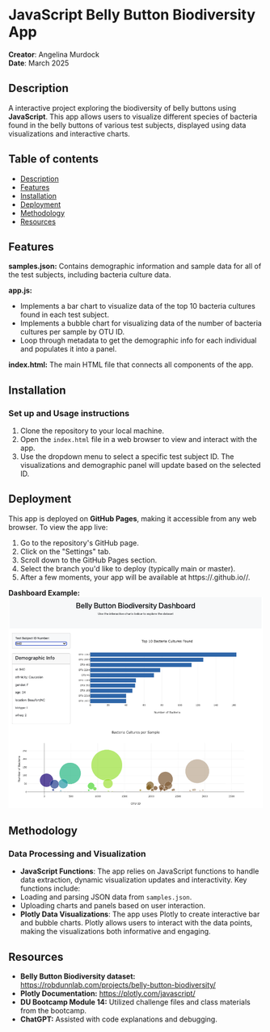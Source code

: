 # JavaScript Belly Button Biodiversity App
**Creator**: Angelina Murdock  
**Date**: March 2025

## Description
A interactive project exploring the biodiversity of belly buttons using **JavaScript**. This app allows users to visualize different species of bacteria found in the belly buttons of various test subjects, displayed using data visualizations and interactive charts.

## Table of contents
- [Description](#description)
- [Features](#features)
- [Installation](#installation)
- [Deployment](#deployment)
- [Methodology](#methodology)
- [Resources](#resources)

## Features
**samples.json:** Contains demographic information and sample data for all of the test subjects, including bacteria culture data.

**app.js:**
- Implements a bar chart to visualize data of the top 10 bacteria cultures found in each test subject.
- Implements a bubble chart for visualizing data of the number of bacteria cultures per sample by OTU ID.
- Loop through metadata to get the demographic info for each individual and populates it into a panel.

**index.html:** The main HTML file that connects all components of the app.

## Installation
### Set up and  Usage instructions
1. Clone the repository to your local machine.
2. Open the `index.html` file in a web browser to view and interact with the app.
3. Use the dropdown menu to select a specific test subject ID. The visualizations and demographic panel will update based on the selected ID. 

## Deployment
This app is deployed on **GitHub Pages**, making it accessible from any web browser. To view the app live:
1. Go to the repository's GitHub page.
2. Click on the "Settings" tab.
3. Scroll down to the GitHub Pages section.
4. Select the branch you'd like to deploy (typically main or master).
5. After a few moments, your app will be available at https://<username>.github.io/<repository-name>/.

**Dashboard Example:**
![Dashboard Example](dashboard_example/dashboard_image.png)

## Methodology
### Data Processing and Visualization
- **JavaScript Functions**: The app relies on JavaScript functions to handle data extraction, dynamic visualization updates and interactivity. Key functions include:
- Loading and parsing JSON data from `samples.json`.
- Uploading charts and panels based on user interaction.
- **Plotly Data Visualizations**: The app uses Plotly to create interactive bar and bubble charts. Plotly allows users to interact with the data points, making the visualizations both informative and engaging.

## Resources
* **Belly Button Biodiversity dataset:** https://robdunnlab.com/projects/belly-button-biodiversity/ 
* **Plotly Documentation:** https://plotly.com/javascript/ 
* **DU Bootcamp Module 14:** Utilized challenge files and class materials from the bootcamp.
* **ChatGPT:** Assisted with code explanations and debugging.

